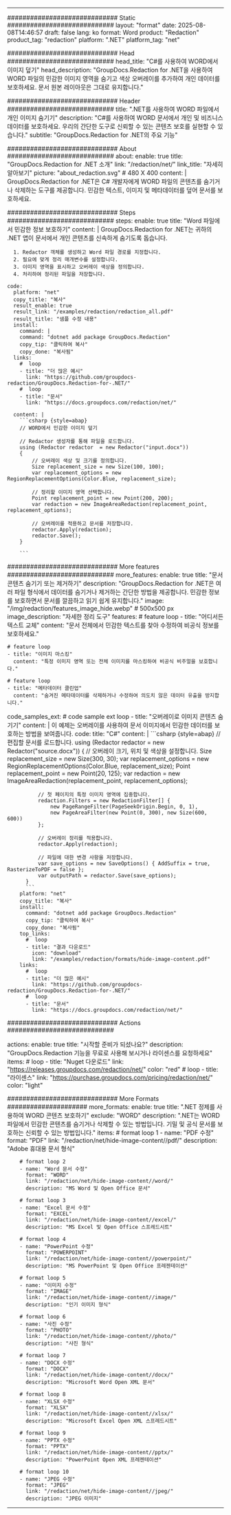 
---
############################# Static ############################
layout: "format"
date:  2025-08-08T14:46:57
draft: false
lang: ko
format: Word
product: "Redaction"
product_tag: "redaction"
platform: ".NET"
platform_tag: "net"

############################# Head ############################
head_title: "C#를 사용하여 WORD에서 이미지 덮기"
head_description: "GroupDocs.Redaction for .NET을 사용하여 WORD 파일의 민감한 이미지 영역을 숨기고 색상 오버레이를 추가하여 개인 데이터를 보호하세요. 문서 원본 레이아웃은 그대로 유지합니다."

############################# Header ############################
title: ".NET를 사용하여 WORD 파일에서 개인 이미지 숨기기" 
description: "C#를 사용하여 WORD 문서에서 개인 및 비즈니스 데이터를 보호하세요. 우리의 간단한 도구로 신뢰할 수 있는 콘텐츠 보호를 실현할 수 있습니다."
subtitle: "GroupDocs.Redaction for .NET의 주요 기능" 

############################# About ############################
about:
    enable: true
    title: "GroupDocs.Redaction for .NET 소개"
    link: "/redaction/net/"
    link_title: "자세히 알아보기"
    picture: "about_redaction.svg" # 480 X 400
    content: |
       GroupDocs.Redaction for .NET은 C# 개발자에게 WORD 파일의 콘텐츠를 숨기거나 삭제하는 도구를 제공합니다. 민감한 텍스트, 이미지 및 메타데이터를 덮어 문서를 보호하세요.

############################# Steps ############################
steps:
    enable: true
    title: "Word 파일에서 민감한 정보 보호하기"
    content: |
      GroupDocs.Redaction for .NET는 귀하의 .NET 앱이 문서에서 개인 콘텐츠를 신속하게 숨기도록 돕습니다.
      
      1. Redactor 객체를 생성하고 Word 파일 경로를 지정합니다.
      2. 필요에 맞게 정리 매개변수를 설정합니다.
      3. 이미지 영역을 표시하고 오버레이 색상을 정의합니다.
      4. 처리하여 정리된 파일을 저장합니다.
   
    code:
      platform: "net"
      copy_title: "복사"
      result_enable: true
      result_link: "/examples/redaction/redaction_all.pdf"
      result_title: "샘플 수정 내용"
      install:
        command: |
        command: "dotnet add package GroupDocs.Redaction"
        copy_tip: "클릭하여 복사"
        copy_done: "복사됨"
      links:
        #  loop
        - title: "더 많은 예시"
          link: "https://github.com/groupdocs-redaction/GroupDocs.Redaction-for-.NET/"
        #  loop
        - title: "문서"
          link: "https://docs.groupdocs.com/redaction/net/"
          
      content: |
        ```csharp {style=abap}
        // WORD에서 민감한 이미지 덮기

        // Redactor 생성자를 통해 파일을 로드합니다.
        using (Redactor redactor  = new Redactor("input.docx"))
        {
            // 오버레이 색상 및 크기를 정의합니다.
            Size replacement_size = new Size(100, 100);
            var replacement_options = new RegionReplacementOptions(Color.Blue, replacement_size);

            // 정리할 이미지 영역 선택합니다.
            Point replacement_point = new Point(200, 200);
            var redaction = new ImageAreaRedaction(replacement_point, replacement_options);
            
            // 오버레이를 적용하고 문서를 저장합니다.
            redactor.Apply(redaction);
            redactor.Save();
        }
        
        ```            


############################# More features ############################
more_features:
  enable: true
  title: "문서 콘텐츠 숨기기 또는 제거하기"
  description: "GroupDocs.Redaction for .NET은 여러 파일 형식에서 데이터를 숨기거나 제거하는 간단한 방법을 제공합니다. 민감한 정보를 보호하면서 문서를 깔끔하고 읽기 쉽게 유지합니다."
  image: "/img/redaction/features_image_hide.webp" # 500x500 px
  image_description: "자세한 정리 도구"
  features:
    # feature loop
    - title: "어디서든 텍스트 교체"
      content: "문서 전체에서 민감한 텍스트를 찾아 수정하여 비공식 정보를 보호하세요."

    # feature loop
    - title: "이미지 마스킹"
      content: "특정 이미지 영역 또는 전체 이미지를 마스킹하여 비공식 비주얼을 보호합니다."

    # feature loop
    - title: "메타데이터 클린업"
      content: "숨겨진 메타데이터를 삭제하거나 수정하여 의도치 않은 데이터 유출을 방지합니다."
      
  code_samples_ext:
    # code sample ext loop
    - title: "오버레이로 이미지 콘텐츠 숨기기"
      content: |
        이 예제는 오버레이를 사용하여 문서 이미지에서 민감한 데이터를 보호하는 방법을 보여줍니다.
      code:
        title: "C#"
        content: |
          ```csharp {style=abap}
          //  편집할 문서를 로드합니다.
          using (Redactor redactor  = new Redactor("source.docx"))
          {
              // 오버레이 크기, 위치 및 색상을 설정합니다.
              Size replacement_size = new Size(300, 30);
              var replacement_options = new RegionReplacementOptions(Color.Blue, replacement_size);
              Point replacement_point = new Point(20, 125);
              var redaction = new ImageAreaRedaction(replacement_point, replacement_options);
 
              // 첫 페이지의 특정 이미지 영역에 집중합니다.
              redaction.Filters = new RedactionFilter[] {
                  new PageRangeFilter(PageSeekOrigin.Begin, 0, 1),
                  new PageAreaFilter(new Point(0, 300), new Size(600, 600))
              };

              // 오버레이 정리를 적용합니다.
              redactor.Apply(redaction);

              // 파일에 대한 변경 사항을 저장합니다.
              var save_options = new SaveOptions() { AddSuffix = true, RasterizeToPDF = false };
              var outputPath = redactor.Save(save_options);
          }
          ```
        platform: "net"
        copy_title: "복사"
        install:
          command: "dotnet add package GroupDocs.Redaction"
          copy_tip: "클릭하여 복사"
          copy_done: "복사됨"
        top_links:
          #  loop
          - title: "결과 다운로드"
            icon: "download"
            link: "/examples/redaction/formats/hide-image-content.pdf"
        links:
          #  loop
          - title: "더 많은 예시"
            link: "https://github.com/groupdocs-redaction/GroupDocs.Redaction-for-.NET/"
          #  loop
          - title: "문서"
            link: "https://docs.groupdocs.com/redaction/net/"


############################# Actions ############################

actions:
  enable: true
  title: "시작할 준비가 되셨나요?"
  description: "GroupDocs.Redaction 기능을 무료로 사용해 보시거나 라이센스를 요청하세요"
  items:
    #  loop
    - title: "Nuget 다운로드"
      link: "https://releases.groupdocs.com/redaction/net/"
      color: "red"
        #  loop
    - title: "라이센스"
      link: "https://purchase.groupdocs.com/pricing/redaction/net/"
      color: "light"


############################# More Formats #####################
more_formats:
    enable: true
    title: ".NET 정제를 사용하여 WORD 콘텐츠 보호하기"
    exclude: "WORD"
    description: ".NET는 WORD 파일에서 민감한 콘텐츠를 숨기거나 삭제할 수 있는 방법입니다. 기밀 및 공식 문서를 보호하는 신뢰할 수 있는 방법입니다."
    items: 
        # format loop 1
        - name: "PDF 수정"
          format: "PDF"
          link: "/redaction/net/hide-image-content//pdf/"
          description: "Adobe 휴대용 문서 형식"

        # format loop 2
        - name: "Word 문서 수정"
          format: "WORD"
          link: "/redaction/net/hide-image-content//word/"
          description: "MS Word 및 Open Office 문서"
          
        # format loop 3
        - name: "Excel 문서 수정"
          format: "EXCEL"
          link: "/redaction/net/hide-image-content//excel/"
          description: "MS Excel 및 Open Office 스프레드시트"

        # format loop 4
        - name: "PowerPoint 수정"
          format: "POWERPOINT"
          link: "/redaction/net/hide-image-content//powerpoint/"
          description: "MS PowerPoint 및 Open Office 프레젠테이션"

        # format loop 5
        - name: "이미지 수정"
          format: "IMAGE"
          link: "/redaction/net/hide-image-content//image/"
          description: "인기 이미지 형식"

        # format loop 6
        - name: "사진 수정"
          format: "PHOTO"
          link: "/redaction/net/hide-image-content//photo/"
          description: "사진 형식"

        # format loop 7
        - name: "DOCX 수정"
          format: "DOCX"
          link: "/redaction/net/hide-image-content//docx/"
          description: "Microsoft Word Open XML 문서"
          
        # format loop 8
        - name: "XLSX 수정"
          format: "XLSX"
          link: "/redaction/net/hide-image-content//xlsx/"
          description: "Microsoft Excel Open XML 스프레드시트"
          
        # format loop 9
        - name: "PPTX 수정"
          format: "PPTX"
          link: "/redaction/net/hide-image-content//pptx/"
          description: "PowerPoint Open XML 프레젠테이션"

        # format loop 10
        - name: "JPEG 수정"
          format: "JPEG"
          link: "/redaction/net/hide-image-content//jpeg/"
          description: "JPEG 이미지"


---